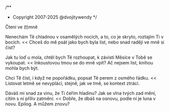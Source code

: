 /**
* Copyright 2007-2025 @dvojitywendy
*/

Čtení ve (t)mně

>>
Nenechám Tě chladnou
v osamělých nocích,
a to, co je skryto,
roztajím Ti v bocích.
<<
Chceš do mě psát
jako bych byla list,
nebo snad raději
ve mně si číst?
>>
Jak tu loď u mola,
chtěl bych Tě rozhoupat,
k závisti Měsíce
v Tobě se vykoupat.
<<
Inkoustovou tmou
se do mně vpít?
Ač nejsem list,
knihou mohla bych být.
>>
Chci Tě číst,
i když ne popořádku,
popsat Tě perem
z osmého řádku.
<<
Listovat letmě
se nevyplácí,
stejně, jak ve tmě,
se kontext ztrácí.
>>
Dáváš mi snad za vinu,
že Ti čeřím hladinu?
Jak se vlna tvých zad mění,
cítím s ní příliv zatmění.
<<
Dobře, že dbáš na osnovu,
podle ní je luna v novu.
Epilog.
A můžem znovu?
